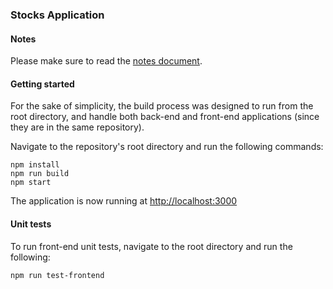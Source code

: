 ### Stocks Application

#### Notes
Please make sure to read the [notes document](NOTES.md).

#### Getting started
For the sake of simplicity, the build process was designed to run from the root directory, and handle both back-end and front-end applications (since they are in the same repository).

Navigate to the repository's root directory and run the following commands:
```
npm install
npm run build
npm start
```

The application is now running at [http://localhost:3000](http://localhost:3000)

#### Unit tests
To run front-end unit tests, navigate to the root directory and run the following:
```$xslt
npm run test-frontend
```
